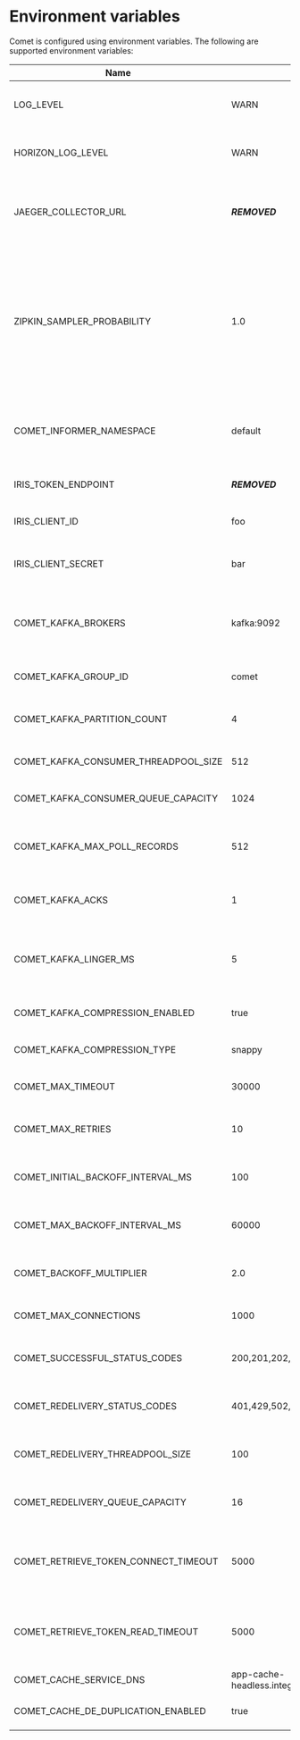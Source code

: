 <!--
Copyright 2024 Deutsche Telekom IT GmbH

SPDX-License-Identifier: Apache-2.0
-->

# Environment variables
Comet is configured using environment variables. The following are supported environment variables:

| Name                                   | Default                                                                                         | Description                                                                                                                                                                                   |
|----------------------------------------|-------------------------------------------------------------------------------------------------|-----------------------------------------------------------------------------------------------------------------------------------------------------------------------------------------------|
| LOG_LEVEL                              | WARN                                                                                            | Specifies the logging level for general application logs                                                                                                                                      |
| HORIZON_LOG_LEVEL                      | WARN                                                                                            | Specifies the logging level for Horizon-related logs                                                                                                                                          |
| JAEGER_COLLECTOR_URL                   | ***REMOVED***                                                      | The URL endpoint for the Jaeger collector, which is used for distributed tracing                                                                                                              |
| ZIPKIN_SAMPLER_PROBABILITY             | 1.0                                                                                             | Configures the probability of a trace being sampled for Zipkin. A value of 1.0 means all traces are sampled, while 0.0 means no traces are sampled. This affects distributed tracing          |
| COMET_INFORMER_NAMESPACE               | default                                                                                         | The Kubernetes namespace from which the EventSubscription CRD is being polled                                                                                                                 |
| IRIS_TOKEN_ENDPOINT                    | ***REMOVED*** | The issuer(s) that are trusted by Comet                                                                                                                                                       |
| IRIS_CLIENT_ID                         | foo                                                                                             | Represents a client ID, possibly for authentication                                                                                                                                           |
| IRIS_CLIENT_SECRET                     | bar                                                                                             | Corresponds to a client secret that is used for authentication                                                                                                                                | 
| COMET_KAFKA_BROKERS                    | kafka:9092                                                                                      | Indicates that the Kafka brokers are expected to be available at the address 'kafka' on port '9092'                                                                                           |
| COMET_KAFKA_GROUP_ID                   | comet                                                                                           | Identifies the Kafka consumer group as comet                                                                                                                                                  |
| COMET_KAFKA_PARTITION_COUNT            | 4                                                                                               | Indicates the number of partitions in the Kafka topic                                                                                                                                         |
| COMET_KAFKA_CONSUMER_THREADPOOL_SIZE   | 512                                                                                             | Defines the size of the consumer thread pool                                                                                                                                                  |
| COMET_KAFKA_CONSUMER_QUEUE_CAPACITY    | 1024                                                                                            | Sets the capacity of the consumer queue                                                                                                                                                       |
| COMET_KAFKA_MAX_POLL_RECORDS           | 512                                                                                             | Specifies the maximum number of records to be polled in a single request                                                                                                                      |
| COMET_KAFKA_ACKS                       | 1                                                                                               | How often the events needs to be acknowledge by Kafka                                                                                                                                         |
| COMET_KAFKA_LINGER_MS                  | 5                                                                                               | How long the Kafka waits for other records before transmissing the batch ([Reference](https://docs.confluent.io/platform/current/installation/configuration/producer-configs.html#linger-ms)) |
| COMET_KAFKA_COMPRESSION_ENABLED        | true                                                                                            | If events send to Kafka should be compressed                                                                                                                                                  |
| COMET_KAFKA_COMPRESSION_TYPE           | snappy                                                                                          | The compression type used to compress events                                                                                                                                                  |
| COMET_MAX_TIMEOUT                      | 30000                                                                                           | Maximum timeout duration in milliseconds                                                                                                                                                      |
| COMET_MAX_RETRIES                      | 10                                                                                              | Maximum number of retry attempts for failed operations                                                                                                                                        |
| COMET_INITIAL_BACKOFF_INTERVAL_MS      | 100                                                                                             | Initial backoff interval duration (in milliseconds) for retry attempts                                                                                                                        |
| COMET_MAX_BACKOFF_INTERVAL_MS          | 60000                                                                                           | Maximum backoff interval duration (in milliseconds) for retry attempts                                                                                                                        |
| COMET_BACKOFF_MULTIPLIER               | 2.0                                                                                             | Multiplier applied to the backoff interval between retries                                                                                                                                    |
| COMET_MAX_CONNECTIONS                  | 1000                                                                                            | Maximum number of connections allowed                                                                                                                                                         |
| COMET_SUCCESSFUL_STATUS_CODES          | 200,201,202,204                                                                                 | HTTP status codes considered as successful responses                                                                                                                                          |
| COMET_REDELIVERY_STATUS_CODES          | 401,429,502,503,504                                                                             | HTTP status codes triggering message redelivery                                                                                                                                               |
| COMET_REDELIVERY_THREADPOOL_SIZE       | 100                                                                                             | Size of the thread pool for handling message redelivery                                                                                                                                       |
| COMET_REDELIVERY_QUEUE_CAPACITY        | 16                                                                                              | Capacity of the queue for handling message redelivery                                                                                                                                         |
| COMET_RETRIEVE_TOKEN_CONNECT_TIMEOUT   | 5000                                                                                            | Timeout for connecting when retrieving authentication tokens (in milliseconds)                                                                                                                |
| COMET_RETRIEVE_TOKEN_READ_TIMEOUT      | 5000                                                                                            | Timeout for reading when retrieving authentication tokens (in milliseconds)                                                                                                                   |
| COMET_CACHE_SERVICE_DNS                | app-cache-headless.integration.svc.cluster.local                                                | DNS address for the cache service                                                                                                                                                             |
| COMET_CACHE_DE_DUPLICATION_ENABLED     | true                                                                                            | If true, enables cache de-duplication                                                                                                                                                         | | The interval (in milliseconds) at which event counts are reported to Victorialog                                                                                                              |
